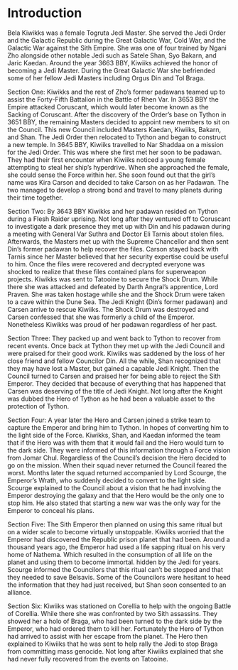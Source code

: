 # Introduction

Bela Kiwikks was a female Togruta Jedi Master.
She served the Jedi Order and the Galactic Republic during the Great Galactic War, Cold War, and the Galactic War against the Sith Empire.
She was one of four trained by Ngani Zho alongside other notable Jedi such as Satele Shan, Syo Bakarn, and Jaric Kaedan.
Around the year 3663 BBY, Kiwiiks achieved the honor of becoming a Jedi Master.
During the Great Galactic War she befriended some of her fellow Jedi Masters including Orgus Din and Tol Braga.

Section One:
Kiwikks and the rest of  Zho’s former padawans teamed up to assist the Forty-Fifth Battalion in the Battle of Rhen Var.
In 3653 BBY the Empire attacked Coruscant, which would later become known as the Sacking of Coruscant.
After the discovery of the Order’s base on Tython in 3651 BBY, the remaining Masters decided to appoint new members to sit on the Council.
This new Council included Masters Kaedan, Kiwiiks, Bakarn, and Shan.
The Jedi Order then relocated to Tython and began to construct a new temple.
In 3645 BBY, Kiwiiks travelled to Nar Shaddaa on a mission for the Jedi Order.
This was where she first met her soon to be padawan.
They had their first encounter when Kiwiiks noticed a young female attempting to steal her ship’s hyperdrive.
When she approached the female, she could sense the Force within her.
She soon found out that the girl’s name was Kira Carson and decided to take Carson on as her Padawan.
The two managed to develop a strong bond and travel to many planets during their time together.

Section Two:
By 3643 BBY Kiwikks and her padawan resided on Tython during a Flesh Raider uprising.
Not long after they ventured off to Coruscant to investigate a dark presence they met up with Din and his padawan during a meeting with General Var Suthra and Doctor Eli Tarnis about stolen files.
Afterwards, the Masters met up with the Supreme Chancellor and then sent Din’s former padawan to help recover the files.
Carson stayed back with Tarnis since her Master believed that her security expertise could be useful to him.
Once the files were recovered and decrypted everyone was shocked to realize that these files contained plans for superweapon projects.
Kiwikks was sent to Tatooine to secure the Shock Drum.
While there she was attacked and defeated by Darth Angral’s apprentice, Lord Praven.
She was taken hostage while she and the Shock Drum were taken to a cave within the Dune Sea.
The Jedi Knight (Din’s former padawan) and Carsen arrive to rescue Kiwiiks.
The Shock Drum was destroyed and Carsen confessed that she was formerly a child of the Emperor.
Nonetheless Kiwikks was proud of her padawan regardless of her past.

Section Three:
They packed up and went back to Tython to recover from recent events.
Once back at Tython they met up with the Jedi Council and were praised for their good work.
Kiwiiks was saddened by the loss of her close friend and fellow Councilor Din.
All the while, Shan recognized that they may have lost a Master, but gained a capable Jedi Knight.
Then the Council turned to Carsen and praised her for being able to reject the Sith Emperor.
They decided that because of everything that has happened that Carsen was deserving of the title of Jedi Knight.
Not long after the Knight was dubbed the Hero of Tython as he had been a valuable asset to the protection of Tython.

Section Four:
A year later the Hero and Carsen joined a strike team to capture the Emperor and bring him to Tython.
In hopes of converting him to the light side of the Force.
Kiwikks, Shan, and Kaedan informed the team that if the Hero was with them that it would fail and the Hero would turn to the dark side.
They were informed of this information through a Force vision from Jomar Chul.
Regardless of the Council’s decision the Hero decided to go on the mission.
When their squad never returned the Council feared the worst.
Months later the squad returned accompanied by Lord Scourge, the Emperor’s Wrath, who suddenly decided to convert to the light side.
Scourge explained to the Council about a vision that he had involving the Emperor destroying the galaxy and that the Hero would be the only one to stop him.
He also stated that starting a new war was the only way for the Emperor to conceal his plans.

Section Five:
The Sith Emperor then planned on using this same ritual but on a wider scale to become virtually unstoppable.
Kiwiiks  worried that the Emperor had discovered the Republic prison planet that had been.
Around a thousand years ago, the Emperor had used a life sapping ritual on his very home of Nathema.
Which resulted in the consumption of all life on the planet and using them to become immortal.
hidden by the Jedi for years.
Scourge informed the Councilors that this ritual can’t be stopped and that they needed to save Belsavis.
Some of the Councilors were hesitant to heed the information that they had just received, but Shan soon consented to an alliance.

Section Six:
Kiwiiks was stationed on Corellia to help with the ongoing Battle of Corellia.
While there she was confronted by two Sith assassins.
They showed her a holo of Braga, who had been turned to the dark side by the Emperor, who had ordered them to kill her.
Fortunately the Hero of Tython had arrived to assist with her escape from the planet.
The Hero then explained to Kiwiiks that he was sent to help rally the Jedi to stop Braga from committing mass genocide.
Not long after Kiwiiks explained that she had never fully recovered from the events on Tatooine.
